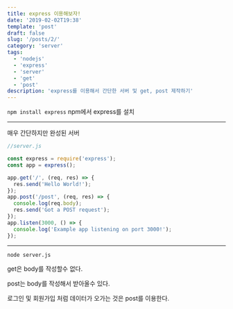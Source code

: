```yaml
---
title: express 이용해보자!
date: '2019-02-02T19:38'
template: 'post'
draft: false
slug: '/posts/2/'
category: 'server'
tags:
  - 'nodejs'
  - 'express'
  - 'server'
  - 'get'
  - 'post'
description: 'express를 이용해서 간단한 서버 및 get, post 제작하기'
---
```


`npm install express` npm에서 express를 설치 </br>

---

매우 간단하지만 완성된 서버

```js
//server.js

const express = require('express');
const app = express();

app.get('/', (req, res) => {
  res.send('Hello World!');
});
app.post('/post', (req, res) => {
  console.log(req.body);
  res.send('Got a POST request');
});
app.listen(3000, () => {
  console.log('Example app listening on port 3000!');
});
```

---

`node server.js`

get은 body를 작성할수 없다.

post는 body를 작성해서 받아올수 있다.

로그인 및 회원가입 처럼 데이터가 오가는 것은 post를 이용한다.
